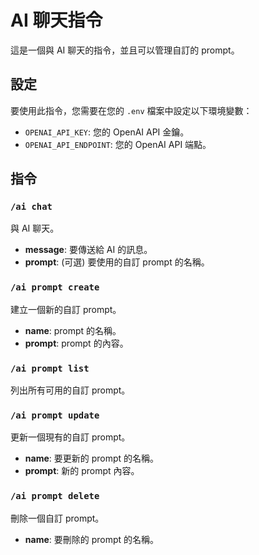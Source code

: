 # AI 聊天指令

這是一個與 AI 聊天的指令，並且可以管理自訂的 prompt。

## 設定

要使用此指令，您需要在您的 `.env` 檔案中設定以下環境變數：

- `OPENAI_API_KEY`: 您的 OpenAI API 金鑰。
- `OPENAI_API_ENDPOINT`: 您的 OpenAI API 端點。

## 指令

### `/ai chat`

與 AI 聊天。

- **message**: 要傳送給 AI 的訊息。
- **prompt**: (可選) 要使用的自訂 prompt 的名稱。

### `/ai prompt create`

建立一個新的自訂 prompt。

- **name**: prompt 的名稱。
- **prompt**: prompt 的內容。

### `/ai prompt list`

列出所有可用的自訂 prompt。

### `/ai prompt update`

更新一個現有的自訂 prompt。

- **name**: 要更新的 prompt 的名稱。
- **prompt**: 新的 prompt 內容。

### `/ai prompt delete`

刪除一個自訂 prompt。

- **name**: 要刪除的 prompt 的名稱。